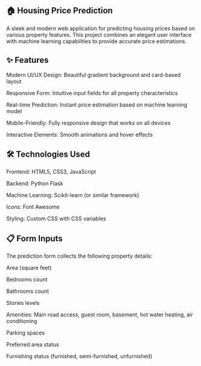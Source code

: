 ## 🏠 Housing Price Prediction
A sleek and modern web application for predicting housing prices based on various property features. This project combines an elegant user interface with machine learning capabilities to provide accurate price estimations.

## ✨ Features
Modern UI/UX Design: Beautiful gradient background and card-based layout

Responsive Form: Intuitive input fields for all property characteristics

Real-time Prediction: Instant price estimation based on machine learning model

Mobile-Friendly: Fully responsive design that works on all devices

Interactive Elements: Smooth animations and hover effects

## 🛠️ Technologies Used
Frontend: HTML5, CSS3, JavaScript

Backend: Python Flask

Machine Learning: Scikit-learn (or similar framework)

Icons: Font Awesome

Styling: Custom CSS with CSS variables

## 📋 Form Inputs
The prediction form collects the following property details:

Area (square feet)

Bedrooms count

Bathrooms count

Stories levels

Amenities: Main road access, guest room, basement, hot water heating, air conditioning

Parking spaces

Preferred area status

Furnishing status (furnished, semi-furnished, unfurnished)